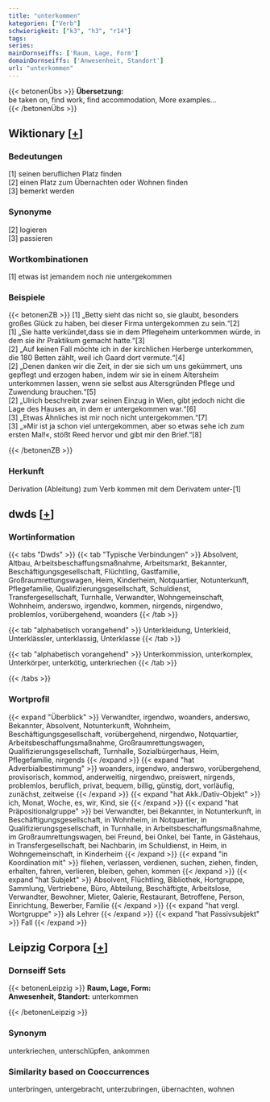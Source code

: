 ```yaml
---
title: "unterkommen"
kategorien: ["Verb"]
schwierigkeit: ["k3", "h3", "r14"]
tags:
series:
mainDornseiffs: ['Raum, Lage, Form']
domainDornseiffs: ['Anwesenheit, Standort']
url: "unterkommen"
---
```


{{< betonenÜbs >}}
**Übersetzung:**  
be taken on, find work, find accommodation, More examples...  
{{< /betonenÜbs >}}

## Wiktionary [[+](https://de.wiktionary.org/wiki/unterkommen)]

### Bedeutungen
[1] seinen beruflichen Platz finden  
[2] einen Platz zum Übernachten oder Wohnen finden  
[3] bemerkt werden  

### Synonyme
[2] logieren  
[3] passieren  

### Wortkombinationen
[1] etwas ist jemandem noch nie untergekommen  

### Beispiele
{{< betonenZB >}}
[1] „Betty sieht das nicht so, sie glaubt, besonders großes Glück zu haben, bei dieser Firma untergekommen zu sein.“[2]  
[1] „Sie hatte verkündet,dass sie in dem Pflegeheim unterkommen würde, in dem sie ihr Praktikum gemacht hatte.“[3]  
[2] „Auf keinen Fall möchte ich in der kirchlichen Herberge unterkommen, die 180 Betten zählt, weil ich Gaard dort vermute.“[4]  
[2] „Denen danken wir die Zeit, in der sie sich um uns gekümmert, uns gepflegt und erzogen haben, indem wir sie in einem Altersheim unterkommen lassen, wenn sie selbst aus Altersgründen Pflege und Zuwendung brauchen.“[5]  
[2] „Ulrich beschreibt zwar seinen Einzug in Wien, gibt jedoch nicht die Lage des Hauses an, in dem er untergekommen war.“[6]  
[3] „Etwas Ähnliches ist mir noch nicht untergekommen.“[7]  
[3] „»Mir ist ja schon viel untergekommen, aber so etwas sehe ich zum ersten Mal!«, stößt Reed hervor und gibt mir den Brief.“[8]  

{{< /betonenZB >}}
### Herkunft
Derivation (Ableitung) zum Verb kommen mit dem Derivatem unter-[1]  



## dwds [[+](https://www.dwds.de/wb/unterkommen)]

### Wortinformation
{{< tabs "Dwds" >}}
{{< tab "Typische Verbindungen" >}}
Absolvent, Altbau, Arbeitsbeschaffungsmaßnahme, Arbeitsmarkt, Bekannter, Beschäftigungsgesellschaft, Flüchtling, Gastfamilie, Großraumrettungswagen, Heim, Kinderheim, Notquartier, Notunterkunft, Pflegefamilie, Qualifizierungsgesellschaft, Schuldienst, Transfergesellschaft, Turnhalle, Verwandter, Wohngemeinschaft, Wohnheim, anderswo, irgendwo, kommen, nirgends, nirgendwo, problemlos, vorübergehend, woanders
{{< /tab >}}

{{< tab "alphabetisch vorangehend" >}}
Unterkleidung, Unterkleid, Unterklässler, unterklassig, Unterklasse
{{< /tab >}}

{{< tab "alphabetisch vorangehend" >}}
Unterkommission, unterkomplex, Unterkörper, unterkötig, unterkriechen
{{< /tab >}}

{{< /tabs >}}

### Wortprofil
{{< expand "Überblick" >}} Verwandter, irgendwo, woanders, anderswo, Bekannter, Absolvent, Notunterkunft, Wohnheim, Beschäftigungsgesellschaft, vorübergehend, nirgendwo, Notquartier, Arbeitsbeschaffungsmaßnahme, Großraumrettungswagen, Qualifizierungsgesellschaft, Turnhalle, Sozialbürgerhaus, Heim, Pflegefamilie, nirgends {{< /expand >}}
{{< expand "hat Adverbialbestimmung" >}} woanders, irgendwo, anderswo, vorübergehend, provisorisch, kommod, anderweitig, nirgendwo, preiswert, nirgends, problemlos, beruflich, privat, bequem, billig, günstig, dort, vorläufig, zunächst, zeitweise {{< /expand >}}
{{< expand "hat Akk./Dativ-Objekt" >}} ich, Monat, Woche, es, wir, Kind, sie {{< /expand >}}
{{< expand "hat Präpositionalgruppe" >}} bei Verwandter, bei Bekannter, in Notunterkunft, in Beschäftigungsgesellschaft, in Wohnheim, in Notquartier, in Qualifizierungsgesellschaft, in Turnhalle, in Arbeitsbeschaffungsmaßnahme, im Großraumrettungswagen, bei Freund, bei Onkel, bei Tante, in Gästehaus, in Transfergesellschaft, bei Nachbarin, im Schuldienst, in Heim, in Wohngemeinschaft, in Kinderheim {{< /expand >}}
{{< expand "in Koordination mit" >}} fliehen, verlassen, verdienen, suchen, ziehen, finden, erhalten, fahren, verlieren, bleiben, gehen, kommen {{< /expand >}}
{{< expand "hat Subjekt" >}} Absolvent, Flüchtling, Bibliothek, Hortgruppe, Sammlung, Vertriebene, Büro, Abteilung, Beschäftigte, Arbeitslose, Verwandter, Bewohner, Mieter, Galerie, Restaurant, Betroffene, Person, Einrichtung, Bewerber, Familie {{< /expand >}}
{{< expand "hat vergl. Wortgruppe" >}} als Lehrer {{< /expand >}}
{{< expand "hat Passivsubjekt" >}} Fall {{< /expand >}}

## Leipzig Corpora [[+](https://corpora.uni-leipzig.de/en/res?word=unterkommen&corpusId=deu_newscrawl-public_2018)]

### Dornseiff Sets
{{< betonenLeipzig >}}
**Raum, Lage, Form:**  
**Anwesenheit, Standort:** unterkommen  

{{< /betonenLeipzig >}}

### Synonym
unterkriechen, unterschlüpfen, ankommen


### Similarity based on Cooccurrences
unterbringen, untergebracht, unterzubringen, übernachten, wohnen

